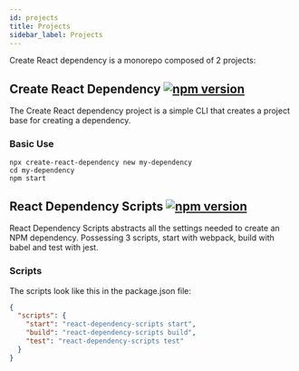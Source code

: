 ```yaml
---
id: projects
title: Projects
sidebar_label: Projects
---
```


Create React dependency is a monorepo composed of 2 projects:

## Create React Dependency [![npm version](https://badge.fury.io/js/create-react-dependency.svg)](https://www.npmjs.com/package/create-react-dependency)

The Create React dependency project is a simple CLI that creates a project base for creating a dependency.

### Basic Use

```
npx create-react-dependency new my-dependency
cd my-dependency
npm start
```

## React Dependency Scripts [![npm version](https://badge.fury.io/js/react-dependency-scripts.svg)](https://www.npmjs.com/package/react-dependency-scripts)

React Dependency Scripts abstracts all the settings needed to create an NPM dependency. Possessing 3 scripts, start with webpack, build with babel and test with jest.

### Scripts

The scripts look like this in the package.json file:

```json
{
  "scripts": {
    "start": "react-dependency-scripts start",
    "build": "react-dependency-scripts build",
    "test": "react-dependency-scripts test"
  }
}
```
